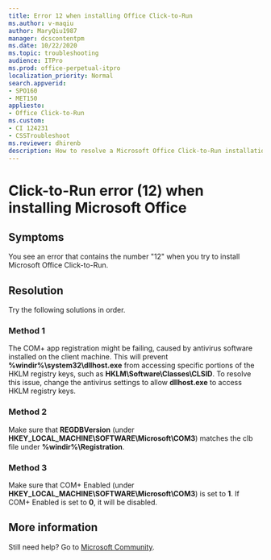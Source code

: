 ```yaml
---
title: Error 12 when installing Office Click-to-Run
ms.author: v-maqiu
author: MaryQiu1987
manager: dcscontentpm
ms.date: 10/22/2020
ms.topic: troubleshooting
audience: ITPro
ms.prod: office-perpetual-itpro
localization_priority: Normal
search.appverid:
- SPO160
- MET150
appliesto:
- Office Click-to-Run
ms.custom: 
- CI 124231
- CSSTroubleshoot 
ms.reviewer: dhirenb
description: How to resolve a Microsoft Office Click-to-Run installation when an error code containing the number 12 is received. 
---
```


# Click-to-Run error (12) when installing Microsoft Office

## Symptoms

You see an error that contains the number "12" when you try to install Microsoft Office Click-to-Run.

## Resolution

Try the following solutions in order.

### Method 1

The COM+ app registration might be failing, caused by antivirus software installed on the client machine. This will prevent **%windir%\system32\dllhost.exe** from accessing specific portions of the HKLM registry keys, such as **HKLM\Software\Classes\CLSID**. To resolve this issue, change the antivirus settings to allow **dllhost.exe** to access HKLM registry keys.

### Method 2

Make sure that **REGDBVersion** (under **HKEY_LOCAL_MACHINE\SOFTWARE\Microsoft\COM3**) matches the clb file under **%windir%\Registration**. 

### Method 3

Make sure that COM+ Enabled (under **HKEY_LOCAL_MACHINE\SOFTWARE\Microsoft\COM3**) is set to **1**. If COM+ Enabled is set to **0**, it will be disabled.

## More information

Still need help? Go to [Microsoft Community](https://answers.microsoft.com/).